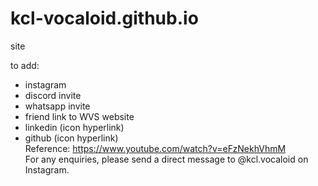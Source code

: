 # kcl-vocaloid.github.io
site

to add:
- instagram
- discord invite
- whatsapp invite
- friend link to WVS website
- linkedin (icon hyperlink)
- github (icon hyperlink) <br/>
 Reference: https://www.youtube.com/watch?v=eFzNekhVhmM <br/>
For any enquiries, please send a direct message to @kcl.vocaloid on Instagram.
